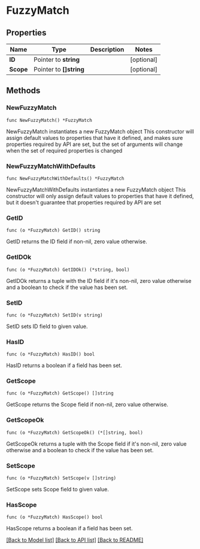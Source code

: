 # FuzzyMatch

## Properties

Name | Type | Description | Notes
------------ | ------------- | ------------- | -------------
**ID** | Pointer to **string** |  | [optional] 
**Scope** | Pointer to **[]string** |  | [optional] 

## Methods

### NewFuzzyMatch

`func NewFuzzyMatch() *FuzzyMatch`

NewFuzzyMatch instantiates a new FuzzyMatch object
This constructor will assign default values to properties that have it defined,
and makes sure properties required by API are set, but the set of arguments
will change when the set of required properties is changed

### NewFuzzyMatchWithDefaults

`func NewFuzzyMatchWithDefaults() *FuzzyMatch`

NewFuzzyMatchWithDefaults instantiates a new FuzzyMatch object
This constructor will only assign default values to properties that have it defined,
but it doesn't guarantee that properties required by API are set

### GetID

`func (o *FuzzyMatch) GetID() string`

GetID returns the ID field if non-nil, zero value otherwise.

### GetIDOk

`func (o *FuzzyMatch) GetIDOk() (*string, bool)`

GetIDOk returns a tuple with the ID field if it's non-nil, zero value otherwise
and a boolean to check if the value has been set.

### SetID

`func (o *FuzzyMatch) SetID(v string)`

SetID sets ID field to given value.

### HasID

`func (o *FuzzyMatch) HasID() bool`

HasID returns a boolean if a field has been set.

### GetScope

`func (o *FuzzyMatch) GetScope() []string`

GetScope returns the Scope field if non-nil, zero value otherwise.

### GetScopeOk

`func (o *FuzzyMatch) GetScopeOk() (*[]string, bool)`

GetScopeOk returns a tuple with the Scope field if it's non-nil, zero value otherwise
and a boolean to check if the value has been set.

### SetScope

`func (o *FuzzyMatch) SetScope(v []string)`

SetScope sets Scope field to given value.

### HasScope

`func (o *FuzzyMatch) HasScope() bool`

HasScope returns a boolean if a field has been set.


[[Back to Model list]](../README.md#documentation-for-models) [[Back to API list]](../README.md#documentation-for-api-endpoints) [[Back to README]](../README.md)


